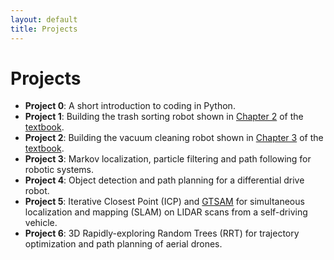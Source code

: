 ```yaml
---
layout: default
title: Projects
---
```


# Projects

- **Project 0**: A short introduction to coding in Python.
- **Project 1**: Building the trash sorting robot shown in [Chapter 2](http://www.roboticsbook.org/S20_sorter_intro.html) of the [textbook](http://www.roboticsbook.org/intro.html).
- **Project 2**: Building the vacuum cleaning robot shown in [Chapter 3](http://www.roboticsbook.org/S30_vacuum_intro.html) of the [textbook](http://www.roboticsbook.org/intro.html).
- **Project 3**: Markov localization, particle filtering and path following for robotic systems.
- **Project 4**: Object detection and path planning for a differential drive robot.
- **Project 5**: Iterative Closest Point (ICP) and [GTSAM](https://gtsam.org/) for simultaneous localization and mapping (SLAM) on LIDAR scans from a self-driving vehicle.
- **Project 6**: 3D Rapidly-exploring Random Trees (RRT) for trajectory optimization and path planning of aerial drones.
